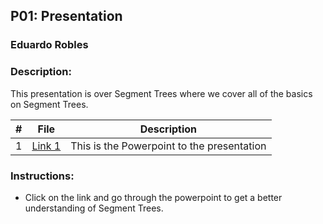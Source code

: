 ## P01: Presentation 
### Eduardo Robles
### Description: 

This presentation is over Segment Trees where we cover all of the basics on Segment Trees.

|  #  |  File  |  Description  |
| :---: | ---------------- | -------------------------------------------------- |
|  1  |  [Link 1](https://1drv.ms/p/c/14bb949ad3dc33ee/EWso6r5oIxFKlgU92ooJb5MBoGctn7qd2hMYJk1_kA7gFg?e=EUgCdc)  |  This is the Powerpoint to the presentation  |

### Instructions:

- Click on the link and go through the powerpoint to get a better understanding of Segment Trees.
